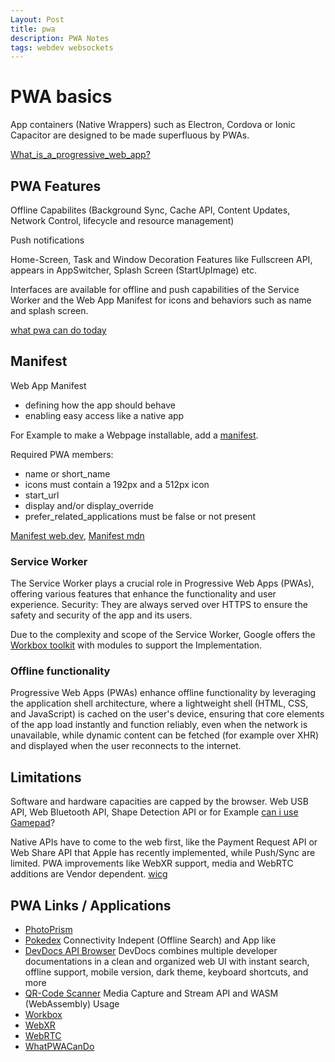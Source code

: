 ```yaml
---
Layout: Post
title: pwa
description: PWA Notes
tags: webdev websockets
---
```



# PWA basics

App containers (Native Wrappers) such as Electron, Cordova or Ionic Capacitor are designed to be made superfluous by PWAs.

[What_is_a_progressive_web_app?](https://developer.mozilla.org/en-US/docs/Web/Progressive_web_apps/Guides/What_is_a_progressive_web_app)


## PWA Features

Offline Capabilites (Background Sync, Cache API, Content Updates, Network Control, lifecycle and resource management)

Push notifications

Home-Screen, Task and Window Decoration Features like Fullscreen API, appears in AppSwitcher, Splash Screen (StartUpImage) etc.

Interfaces are available for offline and push capabilities of the Service Worker and the Web App Manifest for icons and behaviors such as name and splash screen.

[what pwa can do today](https://whatpwacando.today/)

## Manifest

Web App Manifest

- defining how the app should behave
- enabling easy access like a native app

For Example to make a Webpage installable, add a [manifest](https://github.com/thomas-richartz/thomas-richartz.github.io/commit/dbb7d4ef347f60210ba949c235f10d4d2f9ea4ad).


Required PWA members:

- name or short_name
- icons must contain a 192px and a 512px icon
- start_url
- display and/or display_override
- prefer_related_applications must be false or not present

[Manifest web.dev](https://web.dev/learn/pwa/web-app-manifest), [Manifest mdn](https://developer.mozilla.org/en-US/docs/Web/Manifest)



### Service Worker

The Service Worker plays a crucial role in Progressive Web Apps (PWAs), offering various features that enhance the functionality and user experience.
Security: They are always served over HTTPS to ensure the safety and security of the app and its users.

Due to the complexity and scope of the Service Worker, Google offers the [Workbox toolkit](https://web.dev/learn/pwa/workbox) with modules to support the Implementation.


### Offline functionality

Progressive Web Apps (PWAs) enhance offline functionality by leveraging the application shell architecture, where a lightweight shell (HTML, CSS, and JavaScript) is cached on the user's device, ensuring that core elements of the app load instantly and function reliably, even when the network is unavailable, while dynamic content can be fetched (for example over XHR) and displayed when the user reconnects to the internet.


## Limitations

Software and hardware capacities are capped by the browser.
Web USB API, Web Bluetooth API, Shape Detection API or
for Example [can i use Gamepad](https://caniuse.com/?search=gamepad)?


Native APIs have to come to the web first, like the Payment Request API or Web Share API that Apple has recently implemented, while Push/Sync are limited. PWA improvements like WebXR support, media and WebRTC additions are Vendor dependent. [wicg](https://wicg.io/)



## PWA Links / Applications


- [PhotoPrism](https://github.com/photoprism/photoprism)
- [Pokedex](https://github.com/skydoves/Pokedex)  Connectivity Indepent (Offline Search) and App like
- [DevDocs API Browser](https://github.com/freeCodeCamp/devdocs) DevDocs combines multiple developer documentations in a clean and organized web UI with instant search, offline support, mobile version, dark theme, keyboard shortcuts, and more
- [QR-Code Scanner](https://github.com/gokulkrishh/qrcodescan.in) Media Capture and Stream API and WASM (WebAssembly) Usage
- [Workbox](https://developer.chrome.com/docs/workbox/)
- [WebXR](https://immersive-web.github.io/webxr-samples/)
- [WebRTC](https://webrtcforthecurious.com/)
- [WhatPWACanDo](https://whatpwacando.today)
